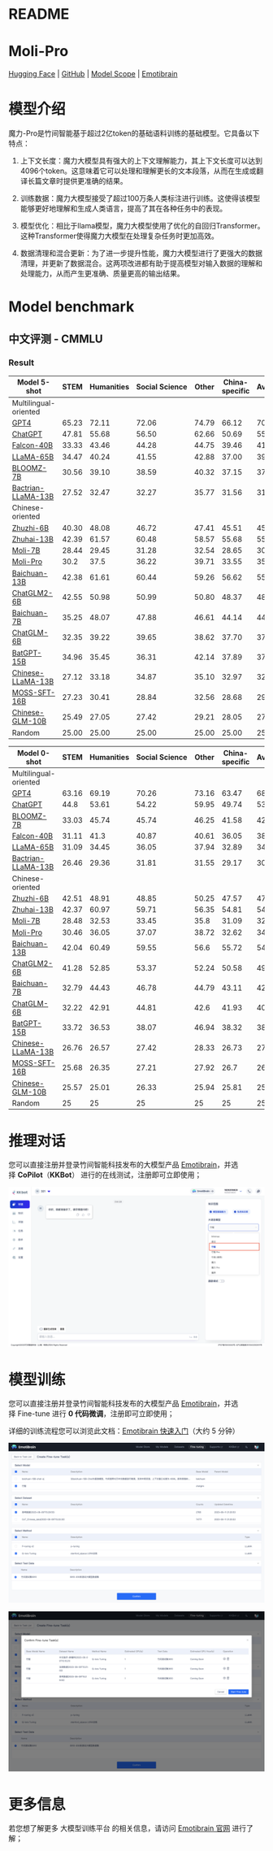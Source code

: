# README

# Moli-Pro

[Hugging Face](https://huggingface.co/emotibot-inc/Moli-Pro) | [GitHub](https://github.com/emotibot-inc/Moli-Pro) | [Model Scope](https://modelscope.cn/models/emotibotinc/Moli-Pro/summary) | [Emotibrain](https://brain.emotibot.com/?source=molipro_github)

# **模型介绍**

魔力-Pro是竹间智能基于超过2亿token的基础语料训练的基础模型。它具备以下特点：
1. 上下文长度：魔力大模型具有强大的上下文理解能力，其上下文长度可以达到4096个token。这意味着它可以处理和理解更长的文本段落，从而在生成或翻译长篇文章时提供更准确的结果。

2. 训练数据：魔力大模型接受了超过100万条人类标注进行训练。这使得该模型能够更好地理解和生成人类语言，提高了其在各种任务中的表现。

3. 模型优化：相比于llama模型，魔力大模型使用了优化的自回归Transformer。这种Transformer使得魔力大模型在处理复杂任务时更加高效。

4. 数据清理和混合更新：为了进一步提升性能，魔力大模型进行了更强大的数据清理，并更新了数据混合。这两项改进都有助于提高模型对输入数据的理解和处理能力，从而产生更准确、质量更高的输出结果。

# Model **benchmark**

## **中文评测** - **CMMLU**

### Result

| Model 5-shot | STEM | Humanities | Social Science | Other | China-specific | Average |
| --- | --- | --- | --- | --- | --- | --- |
| Multilingual-oriented |  |  |  |  |  |  |
| [GPT4](https://openai.com/gpt4) | 65.23 | 72.11 | 72.06 | 74.79 | 66.12 | 70.95 |
| [ChatGPT](https://openai.com/chatgpt) | 47.81 | 55.68 | 56.50 | 62.66 | 50.69 | 55.51 |
| [Falcon-40B](https://huggingface.co/tiiuae/falcon-40b) | 33.33 | 43.46 | 44.28 | 44.75 | 39.46 | 41.45 |
| [LLaMA-65B](https://github.com/facebookresearch/llama) | 34.47 | 40.24 | 41.55 | 42.88 | 37.00 | 39.80 |
| [BLOOMZ-7B](https://github.com/bigscience-workshop/xmtf) | 30.56 | 39.10 | 38.59 | 40.32 | 37.15 | 37.04 |
| [Bactrian-LLaMA-13B](https://github.com/mbzuai-nlp/bactrian-x) | 27.52 | 32.47 | 32.27 | 35.77 | 31.56 | 31.88 |
| Chinese-oriented |  |  |  |  |  |  |
| [Zhuzhi-6B](https://github.com/emotibot-inc/Zhuzhi-6B) | 40.30 | 48.08 | 46.72 | 47.41 | 45.51 | 45.60 |
| [Zhuhai-13B](https://github.com/emotibot-inc/Zhuhai-13B) | 42.39 | 61.57 | 60.48 | 58.57 | 55.68 | 55.74 |
| [Moli-7B](https://github.com/emotibot-inc/Moli-7B) | 28.44 | 29.45 | 31.28 | 32.54 | 28.65 | 30.07 |
| [Moli-Pro](https://github.com/emotibot-inc/Moli-Pro) | 30.2 | 37.5 | 36.22 | 39.71 | 33.55 | 35.44 |
| [Baichuan-13B](https://github.com/baichuan-inc/Baichuan-13B) | 42.38 | 61.61 | 60.44 | 59.26 | 56.62 | 55.82 |
| [ChatGLM2-6B](https://huggingface.co/THUDM/chatglm2-6b) | 42.55 | 50.98 | 50.99 | 50.80 | 48.37 | 48.80 |
| [Baichuan-7B](https://github.com/baichuan-inc/baichuan-7B) | 35.25 | 48.07 | 47.88 | 46.61 | 44.14 | 44.43 |
| [ChatGLM-6B](https://github.com/THUDM/GLM-130B) | 32.35 | 39.22 | 39.65 | 38.62 | 37.70 | 37.48 |
| [BatGPT-15B](https://github.com/haonan-li/CMMLU/blob/master) | 34.96 | 35.45 | 36.31 | 42.14 | 37.89 | 37.16 |
| [Chinese-LLaMA-13B](https://github.com/ymcui/Chinese-LLaMA-Alpaca) | 27.12 | 33.18 | 34.87 | 35.10 | 32.97 | 32.63 |
| [MOSS-SFT-16B](https://github.com/OpenLMLab/MOSS) | 27.23 | 30.41 | 28.84 | 32.56 | 28.68 | 29.57 |
| [Chinese-GLM-10B](https://github.com/THUDM/GLM) | 25.49 | 27.05 | 27.42 | 29.21 | 28.05 | 27.26 |
| Random | 25.00 | 25.00 | 25.00 | 25.00 | 25.00 | 25.00 |

| Model 0-shot | STEM | Humanities | Social Science | Other | China-specific | Average |
| --- | --- | --- | --- | --- | --- | --- |
| Multilingual-oriented |  |  |  |  |  |  |
| [GPT4](https://openai.com/gpt4) | 63.16 | 69.19 | 70.26 | 73.16 | 63.47 | 68.9 |
| [ChatGPT](https://openai.com/chatgpt) | 44.8 | 53.61 | 54.22 | 59.95 | 49.74 | 53.22 |
| [BLOOMZ-7B](https://github.com/bigscience-workshop/xmtf) | 33.03 | 45.74 | 45.74 | 46.25 | 41.58 | 42.8 |
| [Falcon-40B](https://huggingface.co/tiiuae/falcon-40b) | 31.11 | 41.3 | 40.87 | 40.61 | 36.05 | 38.5 |
| [LLaMA-65B](https://github.com/facebookresearch/llama) | 31.09 | 34.45 | 36.05 | 37.94 | 32.89 | 34.88 |
| [Bactrian-LLaMA-13B](https://github.com/mbzuai-nlp/bactrian-x) | 26.46 | 29.36 | 31.81 | 31.55 | 29.17 | 30.06 |
| Chinese-oriented |  |  |  |  |  |  |
| [Zhuzhi-6B](https://github.com/emotibot-inc/Zhuzhi-6B) | 42.51 | 48.91 | 48.85 | 50.25 | 47.57 | 47.62 |
| [Zhuhai-13B](https://github.com/emotibot-inc/Zhuhai-13B) | 42.37 | 60.97 | 59.71 | 56.35 | 54.81 | 54.84 |
| [Moli-7B](https://github.com/emotibot-inc/Moli-7B) | 28.48 | 32.53 | 33.45 | 35.8 | 31.09 | 32.27 |
| [Moli-Pro](https://github.com/emotibot-inc/Moli-Pro) | 30.46 | 36.05 | 37.07 | 38.72 | 32.62 | 34.98 |
| [Baichuan-13B](https://github.com/baichuan-inc/Baichuan-13B) | 42.04 | 60.49 | 59.55 | 56.6 | 55.72 | 54.63 |
| [ChatGLM2-6B](https://huggingface.co/THUDM/chatglm2-6b) | 41.28 | 52.85 | 53.37 | 52.24 | 50.58 | 49.95 |
| [Baichuan-7B](https://github.com/baichuan-inc/baichuan-7B) | 32.79 | 44.43 | 46.78 | 44.79 | 43.11 | 42.33 |
| [ChatGLM-6B](https://github.com/THUDM/GLM-130B) | 32.22 | 42.91 | 44.81 | 42.6 | 41.93 | 40.79 |
| [BatGPT-15B](https://github.com/haonan-li/CMMLU/blob/master) | 33.72 | 36.53 | 38.07 | 46.94 | 38.32 | 38.51 |
| [Chinese-LLaMA-13B](https://github.com/ymcui/Chinese-LLaMA-Alpaca) | 26.76 | 26.57 | 27.42 | 28.33 | 26.73 | 27.34 |
| [MOSS-SFT-16B](https://github.com/OpenLMLab/MOSS) | 25.68 | 26.35 | 27.21 | 27.92 | 26.7 | 26.88 |
| [Chinese-GLM-10B](https://github.com/THUDM/GLM) | 25.57 | 25.01 | 26.33 | 25.94 | 25.81 | 25.8 |
| Random | 25 | 25 | 25 | 25 | 25 | 25 |

# **推理对话**

您可以直接注册并登录竹间智能科技发布的大模型产品 [Emotibrain](https://brain.emotibot.com/?source=molipro_github)，并选择 **CoPilot**（**KKBot**） 进行的在线测试，注册即可立即使用；

![Untitled](./READMEjpg/Untitled.png)

# **模型训练**

您可以直接注册并登录竹间智能科技发布的大模型产品 [Emotibrain](https://brain.emotibot.com/?source=molipro_github)，并选择 Fine-tune 进行 **0 代码微调**，注册即可立即使用；

详细的训练流程您可以浏览此文档：[Emotibrain 快速入门](https://brain.emotibot.com/supports/model-factory/dash-into.html)（大约 5 分钟）

![Untitled](./READMEjpg/Untitled1.png)

![Untitled](./READMEjpg/Untitled2.png)

# **更多信息**

若您想了解更多 大模型训练平台 的相关信息，请访问 [Emotibrain 官网](https://brain.emotibot.com/?source=molipro_github) 进行了解；